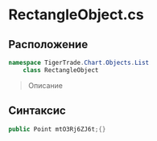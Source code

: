 
# RectangleObject.cs
## Расположение
```csharp
namespace TigerTrade.Chart.Objects.List  
    class RectangleObject
```

> Описание

## Синтаксис
```csharp
public Point mtO3Rj6ZJ6t;{}
```
